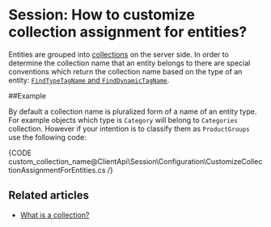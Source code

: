 # Session: How to customize collection assignment for entities?

Entities are grouped into [collections](../../faq/what-is-a-collection) on the server side. In order to determine the collection name that an entity belongs to
there are special conventions which return the collection name based on the type of an entity: [`FindTypeTagName` and `FindDynamicTagName`](../../configuration/conventions/identifier-generation/global#findtypetagname-and-finddynamictagname).

##Example

By default a collection name is pluralized form of a name of an entity type. For example objects which type is `Category` will belong to `Categories` collection. However if your intention
is to classify them as `ProductGroups` use the following code:

{CODE custom_collection_name@ClientApi\Session\Configuration\CustomizeCollectionAssignmentForEntities.cs /}


## Related articles

- [What is a collection?](../../faq/what-is-a-collection)  
